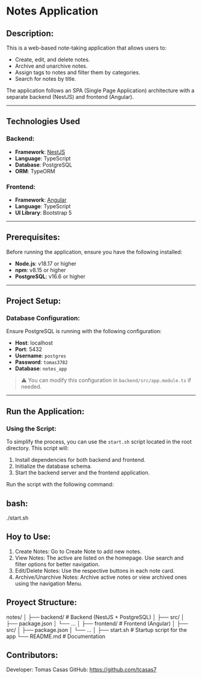 # Notes Application

## Description:
This is a web-based note-taking application that allows users to:
- Create, edit, and delete notes.
- Archive and unarchive notes.
- Assign tags to notes and filter them by categories.
- Search for notes by title.

The application follows an SPA (Single Page Application) architecture with a separate backend (NestJS) and frontend (Angular).

---

## Technologies Used

### Backend:
- **Framework**: [NestJS](https://nestjs.com/)
- **Language**: TypeScript
- **Database**: PostgreSQL
- **ORM**: TypeORM

### Frontend:
- **Framework**: [Angular](https://angular.io/)
- **Language**: TypeScript
- **UI Library**: Bootstrap 5

---

## Prerequisites:
Before running the application, ensure you have the following installed:
- **Node.js**: v18.17 or higher
- **npm**: v8.15 or higher
- **PostgreSQL**: v16.6 or higher

---

## Project Setup:

### Database Configuration:
Ensure PostgreSQL is running with the following configuration:
- **Host**: localhost  
- **Port**: 5432  
- **Username**: `postgres`  
- **Password**: `tomas3782`  
- **Database**: `notes_app`  

> ⚠️ You can modify this configuration in `backend/src/app.module.ts` if needed.

---

## Run the Application:

### Using the Script:
To simplify the process, you can use the `start.sh` script located in the root directory. This script will:
1. Install dependencies for both backend and frontend.
2. Initialize the database schema.
3. Start the backend server and the frontend application.

Run the script with the following command:

## bash: 
./start.sh

## Hoy to Use:
1. Create Notes: Go to Create Note to add new notes.
2. View Notes: The active are listed on the homepage. Use search and filter options for better navigation. 
3. Edit/Delete Notes: Use the respective buttons in each note card. 
4. Archive/Unarchive Notes: Archive active notes or view archived ones using the navigation Menu. 

## Proyect Structure:

notes/
│
├── backend/       # Backend (NestJS + PostgreSQL)
│   ├── src/
│   ├── package.json
│   └── ...
│
├── frontend/      # Frontend (Angular)
│   ├── src/
│   ├── package.json
│   └── ...
│
├── start.sh       # Startup script for the app
└── README.md      # Documentation

## Contributors: 
Developer: Tomas Casas
GitHub: https://github.com/tcasas7
